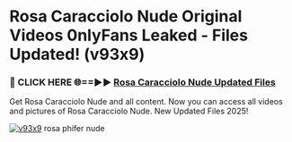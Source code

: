 # Rosa Caracciolo Nude Original Videos 0nlyFans Leaked - Files Updated! (v93x9)

<h3>🔴 CLICK HERE 🌐==►► <a href="https://tinyurl.com/52m3yx9h" rel="nofollow">Rosa Caracciolo Nude Updated Files</a></h3>

Get Rosa Caracciolo Nude and all content. Now you can access all videos and pictures of Rosa Caracciolo Nude. New Updated Files 2025!

[![v93x9](https://i.imgur.com/TnHtlc8.gif)](https://tinyurl.com/52m3yx9h)
rosa phifer nude